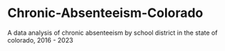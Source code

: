 # Chronic-Absenteeism-Colorado
A data analysis of chronic absenteeism by school district in the state of colorado, 2016 - 2023
